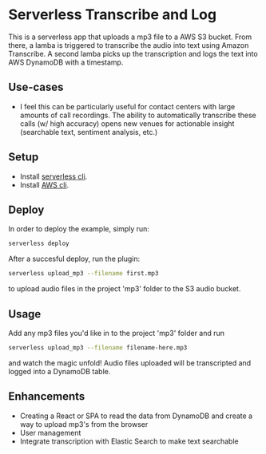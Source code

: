 # Serverless Transcribe and Log

This is a serverless app that uploads a mp3 file to a AWS S3 bucket. From there, a lamba is triggered to transcribe the audio into text using Amazon Transcribe. A second lamba picks up the transcription and logs the text into AWS DynamoDB with a timestamp.

## Use-cases

- I feel this can be particularly useful for contact centers with large amounts of call recordings. The ability to automatically transcribe these calls (w/ high accuracy) opens new venues for actionable insight (searchable text, sentiment analysis, etc.)

## Setup

- Install [serverless cli](https://serverless.com/framework/docs/getting-started/).
- Install [AWS cli](https://docs.aws.amazon.com/polly/latest/dg/setup-aws-cli.html).

## Deploy

In order to deploy the example, simply run:

```bash
serverless deploy
```

After a succesful deploy, run the plugin:

```bash
serverless upload_mp3 --filename first.mp3
```

to upload audio files in the project 'mp3' folder to the S3 audio bucket.

## Usage

Add any mp3 files you'd like in to the project 'mp3' folder and run

```bash
serverless upload_mp3 --filename filename-here.mp3
```

and watch the magic unfold! Audio files uploaded will be transcripted and logged into a DynamoDB table.

## Enhancements

- Creating a React or SPA to read the data from DynamoDB and create a way to upload mp3's from the browser
- User management
- Integrate transcription with Elastic Search to make text searchable
